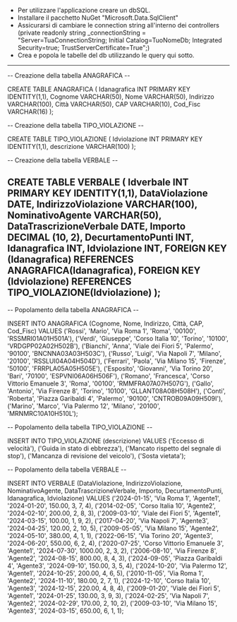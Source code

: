 - Per utilizzare l'applicazione creare un dbSQL.
- Installare il pacchetto NuGet "Microsoft.Data.SqlClient"
- Assicurarsi di cambiare le connection string all'interno dei controllers
(private readonly string _connectionString = "Server=TuaConnectionString; Initial Catalog=TuoNomeDb; Integrated Security=true; TrustServerCertificate=True";)
- Crea e popola le tabelle del db utilizzando le query qui sotto.
----------------------------------------------------------------------------------------------------------------------------------------------------------------
-- Creazione della tabella ANAGRAFICA --

CREATE TABLE ANAGRAFICA (
    Idanagrafica INT PRIMARY KEY IDENTITY(1,1),
    Cognome VARCHAR(50),
    Nome VARCHAR(50),
    Indirizzo VARCHAR(100),
    Città VARCHAR(50),
    CAP VARCHAR(10),
    Cod_Fisc VARCHAR(16)
);

-- Creazione della tabella TIPO_VIOLAZIONE --

CREATE TABLE TIPO_VIOLAZIONE (
    Idviolazione INT PRIMARY KEY IDENTITY(1,1),
    descrizione VARCHAR(100)
);

-- Creazione della tabella VERBALE --

CREATE TABLE VERBALE (
    Idverbale INT PRIMARY KEY IDENTITY(1,1),
    DataViolazione DATE,
    IndirizzoViolazione VARCHAR(100),
    NominativoAgente VARCHAR(50),
    DataTrascrizioneVerbale DATE,
    Importo DECIMAL (10, 2),
    DecurtamentoPunti INT,
    Idanagrafica INT,
    Idviolazione INT,
    FOREIGN KEY (Idanagrafica) REFERENCES ANAGRAFICA(Idanagrafica),
    FOREIGN KEY (Idviolazione) REFERENCES TIPO_VIOLAZIONE(Idviolazione)
);
----------------------------------------------------------------------------------------------------------------------------------------------------------------
-- Popolamento della tabella ANAGRAFICA --

INSERT INTO ANAGRAFICA (Cognome, Nome, Indirizzo, Città, CAP, Cod_Fisc) VALUES
('Rossi', 'Mario', 'Via Roma 1', 'Roma', '00100', 'RSSMRI01A01H501A'),
('Verdi', 'Giuseppe', 'Corso Italia 10', 'Torino', '10100', 'VRDGPP02A02H502B'),
('Bianchi', 'Anna', 'Viale dei Fiori 5', 'Palermo', '90100', 'BNCNNA03A03H503C'),
('Russo', 'Luigi', 'Via Napoli 7', 'Milano', '20100', 'RSSLUI04A04H504D'),
('Ferrari', 'Paola', 'Via Milano 15', 'Firenze', '50100', 'FRRPLA05A05H505E'),
('Esposito', 'Giovanni', 'Via Torino 20', 'Bari', '70100', 'ESPVNI06A06H506F'),
('Romano', 'Francesca', 'Corso Vittorio Emanuele 3', 'Roma', '00100', 'RMMFRA07A07H507G'),
('Gallo', 'Antonio', 'Via Firenze 8', 'Torino', '10100', 'GLLANT08A08H508H'),
('Conti', 'Roberta', 'Piazza Garibaldi 4', 'Palermo', '90100', 'CNTROB09A09H509I'),
('Marino', 'Marco', 'Via Palermo 12', 'Milano', '20100', 'MRNMRC10A10H510L');


-- Popolamento della tabella TIPO_VIOLAZIONE --

INSERT INTO TIPO_VIOLAZIONE (descrizione) VALUES
('Eccesso di velocità'),
('Guida in stato di ebbrezza'),
('Mancato rispetto del segnale di stop'),
('Mancanza di revisione del veicolo'),
('Sosta vietata');

-- Popolamento della tabella VERBALE --

INSERT INTO VERBALE (DataViolazione, IndirizzoViolazione, NominativoAgente, DataTrascrizioneVerbale, Importo, DecurtamentoPunti, Idanagrafica, Idviolazione) VALUES
('2024-01-15', 'Via Roma 1', 'Agente1', '2024-01-20', 150.00, 3, 7, 4),
('2014-02-05', 'Corso Italia 10', 'Agente2', '2024-02-10', 200.00, 2, 8, 3),
('2009-03-10', 'Viale dei Fiori 5', 'Agente1', '2024-03-15', 100.00, 1, 9, 2),
('2017-04-20', 'Via Napoli 7', 'Agente3', '2024-04-25', 120.00, 2, 10, 5),
('2009-05-05', 'Via Milano 15', 'Agente2', '2024-05-10', 380.00, 4, 1, 1),
('2022-06-15', 'Via Torino 20', 'Agente3', '2024-06-20', 550.00, 6, 2, 4),
('2020-07-25', 'Corso Vittorio Emanuele 3', 'Agente1', '2024-07-30', 1000.00, 2, 3, 2),
('2006-08-10', 'Via Firenze 8', 'Agente2', '2024-08-15', 800.00, 8, 4, 3),
('2024-09-05', 'Piazza Garibaldi 4', 'Agente3', '2024-09-10', 150.00, 3, 5, 4),
('2024-10-20', 'Via Palermo 12', 'Agente1', '2024-10-25', 200.00, 4, 6, 5),
('2010-11-05', 'Via Roma 1', 'Agente2', '2024-11-10', 180.00, 2, 7, 1),
('2024-12-10', 'Corso Italia 10', 'Agente3', '2024-12-15', 220.00, 4, 8, 4),
('2009-01-20', 'Viale dei Fiori 5', 'Agente1', '2024-01-25', 130.00, 3, 9, 3),
('2024-02-25', 'Via Napoli 7', 'Agente2', '2024-02-29', 170.00, 2, 10, 2),
('2009-03-10', 'Via Milano 15', 'Agente3', '2024-03-15', 650.00, 6, 1, 1);
